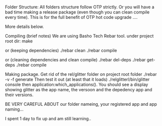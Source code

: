 Folder Structure:
All folders structure follow OTP strictly. Or you will have a bad time making a release package (even though you can clean compile every time). This is for the full benefit of
OTP hot code upgrade ....

More details below.

Compiling (brief notes)
We are using Basho Tech Rebar tool.
under  project root dir:
make 

or (keeping dependencies)
./rebar clean 
./rebar compile

or (cleaning dependencies and clean compile)
./rebar del-deps
./rebar get-deps
./rebar compile

Making package.
Get rid of the rel/glitter folder
on project root folder
./rebar -v -f generate
Then test it out (at least that it loads)
./relglitterl/bin/glitter console
then
application:which_applications().
You should see a display showing glitter as  the app name, the versoon
and the depedency app and their versions.

BE VERY CAREFUL ABOUT our folder nameing, your registered app and app naming...

I spent 1 day to fix up and am still learning..

